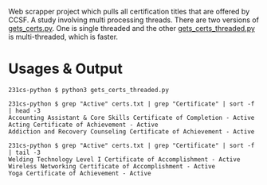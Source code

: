 Web scrapper project which pulls all certification titles that are offered by CCSF. A study involving multi processing threads.
There are two versions of [gets_certs.py](https://github.com/tcwbot/public/blob/main/scripts/python231/gets_cert.py). One is single threaded and the other [gets_certs_threaded.py](https://github.com/tcwbot/public/blob/main/scripts/python231/gets_certs_threaded.py) is multi-threaded, which is faster.

# Usages & Output
```
231cs-python $ python3 gets_certs_threaded.py

231cs-python $ grep "Active" certs.txt | grep "Certificate" | sort -f | head -3
Accounting Assistant & Core Skills Certificate of Completion - Active
Acting Certificate of Achievement - Active
Addiction and Recovery Counseling Certificate of Achievement - Active

231cs-python $ grep "Active" certs.txt | grep "Certificate" | sort -f | tail -3
Welding Technology Level I Certificate of Accomplishment - Active
Wireless Networking Certificate of Accomplishment - Active
Yoga Certificate of Achievement - Active
```
